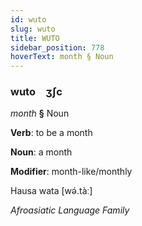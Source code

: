 ```yaml
---
id: wuto
slug: wuto
title: WUTO
sidebar_position: 778
hoverText: month § Noun
---
```


### wuto&emsp;<span kind="abugida">ʒʃc</span>

*month* **§** Noun

**Verb**: to be a month

**Noun**: a month

**Modifier**: month-like/monthly

Hausa wata [wə́.tàː]

*Afroasiatic Language Family*